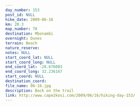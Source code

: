 ```yaml
---
day_number: 153
post_id: NULL
hike_date: 2009-06-16
km: 20.3
map_number: 70
destination: Mbonambi 
overnight: Dunes
terrain: Beach
nature_reserve: 
notes: NULL
start_coord_lat: NULL
start_coord_long: NULL
end_coord_lat: -28.676083
end_coord_long: 32.236167
start_coord: NULL
destination_coord: 
file_name: 06-16.jpg
description: Back on the trail
link: http://www.cape2kosi.com/2009/06/16/hiking-day-153/
---
```

